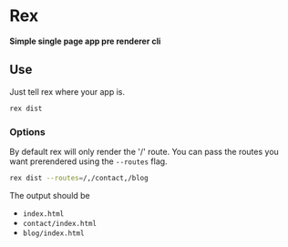 # Rex
**Simple single page app pre renderer cli**

## Use

Just tell rex where your app is.
```sh
rex dist
```

### Options

By default rex will only render the '/' route.
You can pass the routes you want prerendered using the `--routes` flag.
```sh
rex dist --routes=/,/contact,/blog
```

The output should be
* `index.html`
* `contact/index.html`
* `blog/index.html`

